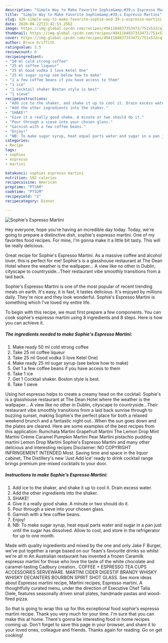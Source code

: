 ```yaml
---
description: "Simple Way to Make Favorite Sophie&amp;#39;s Espresso Martini"
title: "Simple Way to Make Favorite Sophie&amp;#39;s Espresso Martini"
slug: 426-simple-way-to-make-favorite-sophie-and-39-s-espresso-martini
date: 2020-06-22T23:42:53.256Z
image: https://img-global.cpcdn.com/recipes/4941184837353472/751x532cq70/sophies-espresso-martini-recipe-main-photo.jpg
thumbnail: https://img-global.cpcdn.com/recipes/4941184837353472/751x532cq70/sophies-espresso-martini-recipe-main-photo.jpg
cover: https://img-global.cpcdn.com/recipes/4941184837353472/751x532cq70/sophies-espresso-martini-recipe-main-photo.jpg
author: Bruce Griffith
ratingvalue: 3.5
reviewcount: 6
recipeingredient:
- "50 ml cold strong coffee"
- "25 ml coffee liqueur"
- "25 ml Good vodka I love Ketel One"
- "25 ml sugar syrup see below how to make"
- "1 a few coffee beans if you have access to them"
- "1 ice"
- "1 Cocktail shaker Boston style is best"
- "1 sieve"
recipeinstructions:
- "Add ice to the shaker, and shake it up to cool it. Drain excess water."
- "Add the other ingredients into the shaker."
- "SHAKE!"
- "Give it a really good shake. A minute or two should do it."
- "Pour through a sieve into your chosen glass."
- "Garnish with a few coffee beans."
- "Enjoy!"
- "NB: To make sugar syrup, heat equal parts water and sugar in a pan just until the sugar has dissolved. Allow to cool, and store in the refrigerator for up to one month."
categories:
- Recipe
tags:
- sophies
- espresso
- martini

katakunci: sophies espresso martini 
nutrition: 182 calories
recipecuisine: American
preptime: "PT16M"
cooktime: "PT32M"
recipeyield: "2"
recipecategory: Dinner

---
```



![Sophie&#39;s Espresso Martini](https://img-global.cpcdn.com/recipes/4941184837353472/751x532cq70/sophies-espresso-martini-recipe-main-photo.jpg)

Hey everyone, hope you're having an incredible day today. Today, we're going to prepare a distinctive dish, sophie&#39;s espresso martini. One of my favorites food recipes. For mine, I'm gonna make it a little bit tasty. This will be really delicious.

Great recipe for Sophie&#39;s Espresso Martini. As a massive coffee and alcohol lover, this is perfect for me! Sophie&#39;s is a glasshouse restaurant at The Dean Hotel where the weather is the wallpaper… A view like no other in Dublin, cityscape to countryside…Their restaurant vibe smoothly transitions from a laid back.

Sophie&#39;s Espresso Martini is one of the most popular of recent trending meals on earth. It's easy, it is fast, it tastes delicious. It's enjoyed by millions daily. They're nice and they look wonderful. Sophie&#39;s Espresso Martini is something which I've loved my entire life.


To begin with this recipe, we must first prepare a few components. You can cook sophie&#39;s espresso martini using 8 ingredients and 8 steps. Here is how you can achieve it.

<!--inarticleads1-->

##### The ingredients needed to make Sophie&#39;s Espresso Martini:

1. Make ready 50 ml cold strong coffee
1. Take 25 ml coffee liqueur
1. Take 25 ml Good vodka (I love Ketel One)
1. Make ready 25 ml sugar syrup (see below how to make)
1. Get 1 a few coffee beans if you have access to them
1. Take 1 ice
1. Get 1 Cocktail shaker. Boston style is best.
1. Take 1 sieve


Using hot espresso helps to create a creamy head on the cocktail. Sophie&#39;s is a glasshouse restaurant at The Dean Hotel where the weather is the wallpaper… A view like no other in Dublin, cityscape to countryside…Their restaurant vibe smoothly transitions from a laid back sunrise through to buzzing sunset, making Sophie&#39;s the perfect place for both a relaxed weekend brunch and a fantastic night out…When the sun goes down and the plates are cleared. Here are some examples of the best recipes from this application: Rumchata Martini Grapefruit Martini The Lemon Drop Mint Martini Crème Caramel Pumpkin Martini Pear Martini pistachio pudding martini Lemon Drop Martini Sophie&#39;s Espresso Martini and many other delicious and interesting recipes Disclaimer: NO COPYRIGHT INFRINGEMENT INTENDED Most. Saving time and space in the liquor cabinet, The Distillery&#39;s new &#39;Just Add Ice&#39; ready to drink cocktail range brings premium pre-mixed cocktails to your door. 

<!--inarticleads2-->

##### Instructions to make Sophie&#39;s Espresso Martini:

1. Add ice to the shaker, and shake it up to cool it. Drain excess water.
1. Add the other ingredients into the shaker.
1. SHAKE!
1. Give it a really good shake. A minute or two should do it.
1. Pour through a sieve into your chosen glass.
1. Garnish with a few coffee beans.
1. Enjoy!
1. NB: To make sugar syrup, heat equal parts water and sugar in a pan just until the sugar has dissolved. Allow to cool, and store in the refrigerator for up to one month.


Made with quality ingredients and mixed by the one and only Jake F Burger, we&#39;ve put together a range based on our Team&#39;s favourite drinks so whilst we&#39;re all m An Australian restaurant has invented a frozen Caramilk espresso martini for those who love the taste of the white chocolate and caramel-tasting Cadbury creation.. COFFEE + ESPRESSO TEA CUPS ACCESSORIES SERVEWARE. MARTINI CIDER DIGESTIF BRANDY WHISKY WHISKY DECANTERS BOURBON SPIRIT SHOT GLASS. See more ideas about Espresso martini recipe, Martini recipes, Espresso martini. A thoughtfully curated menu, under the direction of Executive Chef Talia Diele, features seasonally driven small plates, handmade pastas and wood-fired pizza. 

So that is going to wrap this up for this exceptional food sophie&#39;s espresso martini recipe. Thank you very much for your time. I'm sure that you can make this at home. There's gonna be interesting food in home recipes coming up. Don't forget to save this page in your browser, and share it to your loved ones, colleague and friends. Thanks again for reading. Go on get cooking!
